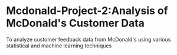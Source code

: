 # Mcdonald-Project-2:Analysis of McDonald's Customer Data

To analyze customer feedback data from McDonald's using various statistical and machine learning techniques
